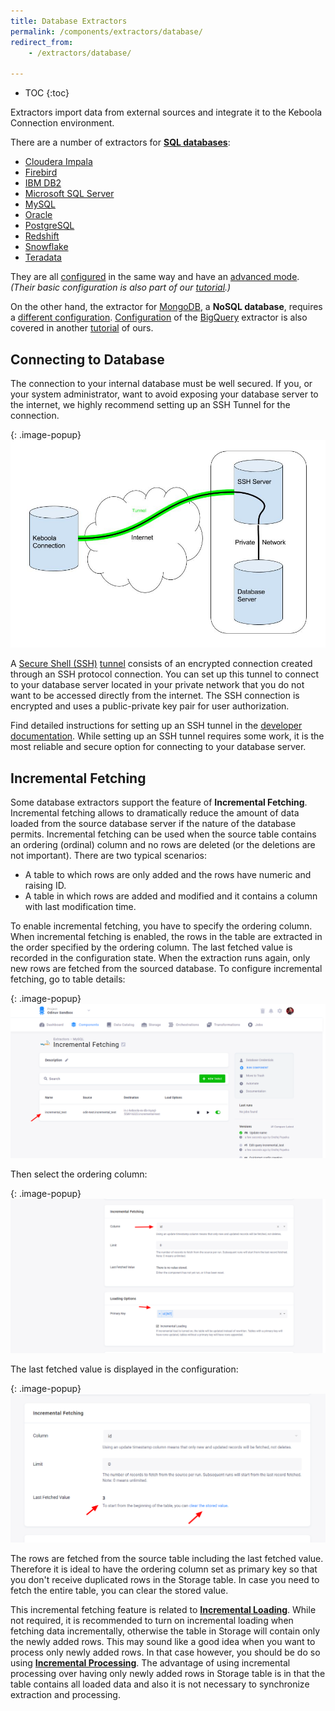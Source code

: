 ```yaml
---
title: Database Extractors
permalink: /components/extractors/database/
redirect_from:
    - /extractors/database/

---
```


* TOC
{:toc}

Extractors import data from external sources and integrate it to the Keboola Connection environment.

There are a number of extractors for [**SQL databases**](/components/extractors/database/sqldb/):

- [Cloudera Impala](https://www.cloudera.com/products/open-source/apache-hadoop/impala.html)
- [Firebird](http://www.firebirdsql.org/)
- [IBM DB2](https://www.ibm.com/analytics/db2)
- [Microsoft SQL Server](https://www.microsoft.com/en-us/sql-server/)
- [MySQL](https://www.mysql.com/)
- [Oracle](https://www.oracle.com/index.html)
- [PostgreSQL](https://www.postgresql.org/)
- [Redshift](https://aws.amazon.com/redshift/)
- [Snowflake](https://www.snowflake.com/)
- [Teradata](https://www.teradata.com/)

They are all [configured](/components/extractors/database/sqldb/#create-new-configuration) in the same way and 
have an [advanced mode](/components/extractors/database/sqldb/). *(Their basic configuration is also part 
of our [tutorial](/tutorial/load/database/).)* 

On the other hand, the extractor for [MongoDB](https://www.mongodb.com/), a **NoSQL database**, 
requires a [different configuration](/components/extractors/database/mongodb/). 
[Configuration](/components/extractors/database/bigquery/) of the [BigQuery](https://cloud.google.com/bigquery/) extractor is also covered in another [tutorial](/tutorial/ad-hoc/) of ours.

## Connecting to Database
The connection to your internal database must be well secured. If you, or your system administrator, 
want to avoid exposing your database server to the internet, we highly recommend setting up an SSH Tunnel for the connection.

{: .image-popup}
![Schema - SSH tunnel](/components/extractors/database/ssh-tunnel.jpg)

A [Secure Shell (SSH)](https://en.wikipedia.org/wiki/Secure_Shell) [tunnel](https://en.wikipedia.org/wiki/Tunneling_protocol) consists of an encrypted connection created
through an SSH protocol connection. You can set up this tunnel to connect to your database server located in your private network that you do not want
to be accessed directly from the internet. The SSH connection is encrypted and uses a public-private key pair for user authorization.

Find detailed instructions for setting up an SSH tunnel in the [developer documentation](https://developers.keboola.com/integrate/database/).
While setting up an SSH tunnel requires some work, it is the most reliable and secure option for connecting to your database server.

## Incremental Fetching
Some database extractors support the feature of **Incremental Fetching**. Incremental fetching allows to dramatically 
reduce the amount of data loaded from the source database server if the nature of the database permits. Incremental fetching
can be used when the source table contains an ordering (ordinal) column and no rows are deleted (or the deletions are not important).
There are two typical scenarios:

- A table to which rows are only added and the rows have numeric and raising ID.
- A table in which rows are added and modified and it contains a column with last modification time.

To enable incremental fetching, you have to specify the ordering column. When incremental fetching is 
enabled, the rows in the table are extracted in the order specified by the ordering column. The last
fetched value is recorded in the configuration state. When the extraction runs again, only new rows 
are fetched from the sourced database. To configure incremental fetching, go to table details:

{: .image-popup}
![Screenshot - Configuration Detail](/components/extractors/database/db-detail.png)

Then select the ordering column:

{: .image-popup}
![Screenshot - Incremental Fetching](/components/extractors/database/incremental-fetching-1.png)

The last fetched value is displayed in the configuration:

{: .image-popup}
![Screenshot - Incremental Fetching](/components/extractors/database/incremental-fetching-2.png)

The rows are fetched from the source table including the last fetched value. Therefore it is
ideal to have the ordering column set as primary key so that you don't receive duplicated rows in 
the Storage table. In case you need to fetch the entire table, you can clear the stored value.

This incremental fetching feature is related to [**Incremental Loading**](/storage/tables/#incremental-loading).
While not required, it is recommended to turn on incremental loading when fetching data incrementally, otherwise
the table in Storage will contain only the newly added rows. This may sound like a good idea when you want to
process only newly added rows. In that case however, you should be do so using 
[**Incremental Processing**](/storage/tables/#incremental-processing). The advantage of using incremental processing over 
having only newly added rows in Storage table is in that the table contains all loaded data and also it is not necessary 
to synchronize extraction and processing.
